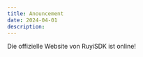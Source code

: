 ```yaml
---
title: Anouncement
date: 2024-04-01
description:
---
```


Die offizielle Website von RuyiSDK ist online!
